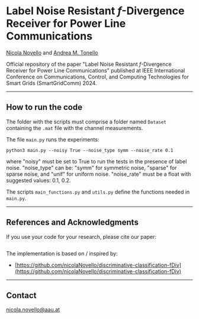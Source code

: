 # Label Noise Resistant $f$-Divergence Receiver for Power Line Communications

[Nicola Novello](https://scholar.google.com/citations?user=4PPM0GkAAAAJ&hl=en) and [Andrea M. Tonello](https://scholar.google.com/citations?user=qBiseEsAAAAJ&hl=en)

Official repository of the paper "Label Noise Resistant $f$-Divergence Receiver for Power Line Communications" published at IEEE International Conference on Communications, Control, and Computing Technologies for Smart Grids (SmartGridComm) 2024.

---

## How to run the code

The folder with the scripts must comprise a folder named `Dataset` containing the `.mat` file with the channel measurements.

The file `main.py` runs the experiments:
```
python3 main.py --noisy True --noise_type symm --noise_rate 0.1 
```
where "noisy" must be set to True to run the tests in the presence of label noise. "noise_type" can be: "symm" for symmetric noise, "sparse" for sparse noise, and "unif" for uniform noise. "noise_rate" must be a float with suggested values: 0.1, 0.2. 

The scripts `main_functions.py` and `utils.py` define the functions needed in `main.py`. 

---

## References and Acknowledgments

If you use your code for your research, please cite our paper:
```

```
The implementation is based on / inspired by:

- [https://github.com/nicolaNovello/discriminative-classification-fDiv](https://github.com/nicolaNovello/discriminative-classification-fDiv)

---

## Contact

[nicola.novello@aau.at](nicola.novello@aau.at)
